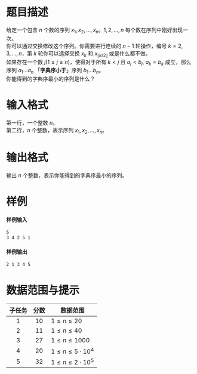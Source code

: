 
# 题目描述

给定一个包含 $n$ 个数的序列 $x_1,x_2,\dots,x_n$。$1,2,\dots,n$ 每个数在序列中刚好出现一次。  
你可以通过交换修改这个序列。你需要进行连续的 $n-1$ 轮操作，编号 $k=2,3,\dots,n$，第 $k$ 轮你可以选择交换 $x_k$ 和 $x_{\lfloor k/2\rfloor}$ 或是什么都不做。  
如果存在一个数 $j(1 \leq j \leq n)$，使得对于所有 $k < j$ 且 $a_j < b_j,$ $a_k = b_k$ 成立，那么序列 $a_1\dots a_n$ 「**字典序小于**」序列 $b_1\dots b_n$。  
你能得到的字典序最小的序列是什么？

# 输入格式

第一行，一个整数 $n$。  
第二行，$n$ 个整数，表示序列 $x_1,x_2,\dots,x_n$。

# 输出格式

输出 $n$ 个整数，表示你能得到的字典序最小的序列。

# 样例

#### 样例输入
```plain
5
3 4 2 5 1
```
#### 样例输出
```plain
2 1 3 4 5
```

# 数据范围与提示

|子任务|分数|数据范围|
|:-:|:-:|-|
|1|10|$1 \leq n \leq 20$|
|2|11|$1 \leq n \leq 40$|
|3|27|$1 \leq n \leq 1000$|
|4|20|$1 \leq n \leq 5 \cdot 10^4$|
|5|32|$1 \leq n \leq 2 \cdot 10^5$|

